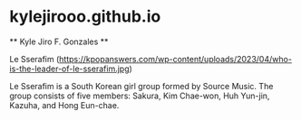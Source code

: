 # kylejirooo.github.io
** Kyle Jiro F. Gonzales **

Le Sserafim
(https://kpopanswers.com/wp-content/uploads/2023/04/who-is-the-leader-of-le-sserafim.jpg)

Le Sserafim is a South Korean girl group formed by Source Music. The group consists of five members: Sakura, Kim Chae-won, Huh Yun-jin, Kazuha, and Hong Eun-chae.

